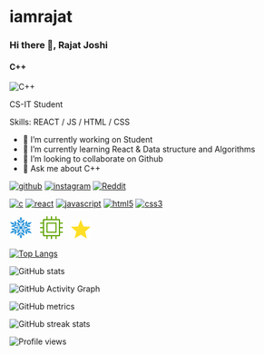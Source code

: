 # iamrajat
### Hi there 👋, Rajat Joshi
#### C++
![C++](https://avatars.githubusercontent.com/u/78920780?s=400&u=3b58467e314f44917584cafe016f797584010e89&v=4)

CS-IT Student

Skills:  REACT / JS / HTML / CSS

- 🔭 I’m currently working on Student 
- 🌱 I’m currently learning React & Data structure and Algorithms 
- 👯 I’m looking to collaborate on Github 
- 💬 Ask me about C++ 


[<img src='https://cdn.jsdelivr.net/npm/simple-icons@3.0.1/icons/github.svg' alt='github' height='40'>](https://github.com/18-RAJAT)  [<img src='https://cdn.jsdelivr.net/npm/simple-
icons@3.0.1/icons/instagram.svg' alt='instagram' height='40'>](https://www.instagram.com/rajat_joshi_18/)  [<img src='https://cdn.jsdelivr.net/npm/simple-icons@3.0.1/icons/reddit.svg' alt='Reddit' height='40'>](https://www.reddit.com/user/Rajat_1835) 


 [<img src='https://cdn.jsdelivr.net/npm/simple-icons@3.0.1/icons/c.svg' alt='c' height='40'>](https://www.google.com/url?sa=i&url=https%3A%2F%2Fwww.redbubble.com%2Fi%2Fgreeting-card%2FC-logo-by-hipstuff%2F27700438.5MT14&psig=AOvVaw2ZExBGMb50jEWG--hcfUyr&ust=1641815481399000&source=images&cd=vfe&ved=0CAsQjRxqFwoTCLjDitjNpPUCFQAAAAAdAAAAABAK)  [<img src='https://cdn.jsdelivr.net/npm/simple-icons@3.0.1/icons/react.svg' alt='react' height='40'>](https://www.google.com/url?sa=i&url=https%3A%2F%2Fcommons.wikimedia.org%2Fwiki%2FFile%3AReact-icon.svg&psig=AOvVaw19AogqBEs75uvL7PoUC5qf&ust=1641815522636000&source=images&cd=vfe&ved=0CAsQjRxqFwoTCOjgmc7NpPUCFQAAAAAdAAAAABAD)  [<img src='https://cdn.jsdelivr.net/npm/simple-icons@3.0.1/icons/javascript.svg' alt='javascript' height='40'>](https://www.google.com/url?sa=i&url=https%3A%2F%2Fwww.freepnglogos.com%2Fpics%2Fjavascript&psig=AOvVaw0tZoYxCRGa6dGdbnrDws1c&ust=1641815649567000&source=images&cd=vfe&ved=0CAsQjRxqFwoTCKiu24rOpPUCFQAAAAAdAAAAABAI)  [<img src='https://cdn.jsdelivr.net/npm/simple-icons@3.0.1/icons/html5.svg' alt='html5' height='40'>](https://www.google.com/url?sa=i&url=https%3A%2F%2Fcommons.wikimedia.org%2Fwiki%2FFile%3AHTML5_logo_and_wordmark.svg&psig=AOvVaw3VhWFIjcdDPn19F7kq8573&ust=1641815678609000&source=images&cd=vfe&ved=0CAsQjRxqFwoTCKjbopjOpPUCFQAAAAAdAAAAABAD)  [<img src='https://cdn.jsdelivr.net/npm/simple-icons@3.0.1/icons/css3.svg' alt='css3' height='40'>](https://www.google.com/url?sa=i&url=https%3A%2F%2Fen.wikipedia.org%2Fwiki%2FCSS&psig=AOvVaw3O3Ztc6gmY1xCs8Q0FGANS&ust=1641815722163000&source=images&cd=vfe&ved=0CAsQjRxqFwoTCNCz3qzOpPUCFQAAAAAdAAAAABAD)  

<a href='https://archiveprogram.github.com/'><img src='https://raw.githubusercontent.com/acervenky/animated-github-badges/master/assets/acbadge.gif' width='40' height='40'></a> <a href='https://docs.github.com/en/developers'><img src='https://raw.githubusercontent.com/acervenky/animated-github-badges/master/assets/devbadge.gif' width='40' height='40'></a> <a href='https://stars.github.com/'><img src='https://raw.githubusercontent.com/acervenky/animated-github-badges/master/assets/starbadge.gif' width='35' height='35'></a> 

[![Top Langs](https://github-readme-stats.vercel.app/api/top-langs/?username=18-RAJAT)](https://github.com/anuraghazra/github-readme-stats)

![GitHub stats](https://github-readme-stats.vercel.app/api?username=18-RAJAT&show_icons=true)  

![GitHub Activity Graph](https://activity-graph.herokuapp.com/graph?username=18-RAJAT)  

![GitHub metrics](https://metrics.lecoq.io/18-RAJAT)  

![GitHub streak stats](https://github-readme-streak-stats.herokuapp.com/?user=18-RAJAT)  

![Profile views](https://gpvc.arturio.dev/18-RAJAT)  
